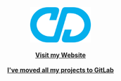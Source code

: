 <div align="center">
  <a href="https://christiandeleon.me/">
  <img src="images/logo192.png" alt="Logo" height="80">
  </a>
  <br/>
  <br/>
  <div><a href="https://christiandeleon.me/"><strong>Visit my Website</strong></a></div>
  <br/>
  <div><a href="https://gitlab.com/christian-deleon"><strong>I've moved all my projects to GitLab</strong></a></div>
</div>
